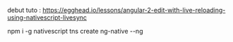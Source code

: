 debut tuto : https://egghead.io/lessons/angular-2-edit-with-live-reloading-using-nativescript-livesync

npm i -g nativescript
tns create ng-native --ng